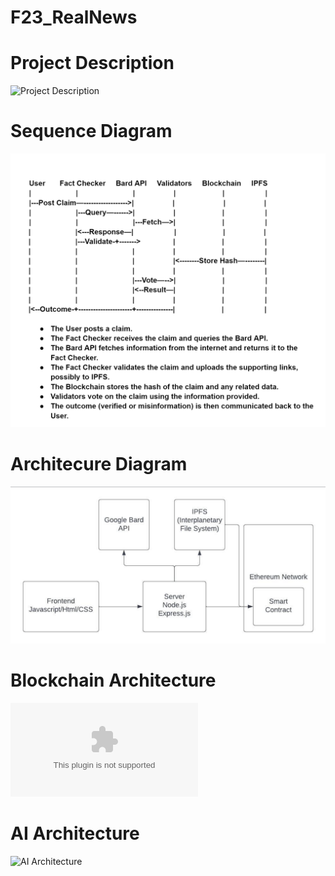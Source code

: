 # F23_RealNews

# Project Description
![Project Description](https://github.com/AI-and-Blockchain/F23_RealNews/blob/69789d3c7e5d2b10d263114234959aca9e765b6f/Project%20Description)

# Sequence Diagram
![Sequence Diagram](https://github.com/AI-and-Blockchain/F23_RealNews/blob/9f5ed930cf95126200a817c54cd60dec3bb043d0/Sequence%20Diagram.PNG)

# Architecure Diagram
![Architecture Diagram](https://github.com/AI-and-Blockchain/F23_RealNews/blob/bf57f54f82967a908a2b76d098fadd60f62fdd69/architecture%20diagram.PNG)

# Blockchain Architecture
![Blockchain Architecture](https://github.com/AI-and-Blockchain/F23_RealNews/blob/7276c7be785f13ee4ed736c11ef4958f9dbaa0af/Blockchain%20Architecture.docx)

# AI Architecture
![AI Architecture]([https://github.com/AI-and-Blockchain/F23_RealNews/blob/353d841efbc88bdd71161172b3b0bbf268f9f822/AI%20Architecture.docx](https://github.com/AI-and-Blockchain/F23_RealNews/blob/6fce8be8ba7dd607b7881a0946e0931ec90f8ed3/AI%20Architecture)https://github.com/AI-and-Blockchain/F23_RealNews/blob/6fce8be8ba7dd607b7881a0946e0931ec90f8ed3/AI%20Architecture)


